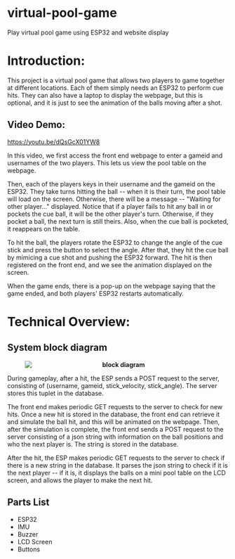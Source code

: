 # virtual-pool-game
Play virtual pool game using ESP32 and website display

Introduction:
=======================================================================================
This project is a virtual pool game that allows two players to game together at different locations. Each of them simply needs an ESP32 to perform cue hits. They can also have a laptop to display the webpage, but this is optional, and it is just to see the animation of the balls moving after a shot.

Video Demo:
---------------------------------------------------------------------------------------
https://youtu.be/dQsGcX01YW8

In this video, we first access the front end webpage to enter a gameid and usernames of the two players. This lets us view the pool table on the webpage.

Then, each of the players keys in their username and the gameid on the ESP32. They take turns hitting the ball -- when it is their turn, the pool table will load on the screen. Otherwise, there will be a message -- "Waiting for other player..." displayed. Notice that if a player fails to hit any ball in or pockets the cue ball, it will be the other player's turn. Otherwise, if they pocket a ball, the next turn is still theirs. Also, when the cue ball is pocketed, it reappears on the table. 

To hit the ball, the players rotate the ESP32 to change the angle of the cue stick and press the button to select the angle. After that, they hit the cue ball by mimicing a cue shot and pushing the ESP32 forward. The hit is then registered on the front end, and we see the animation displayed on the screen.

When the game ends, there is a pop-up on the webpage saying that the game ended, and both players' ESP32 restarts automatically.

Technical Overview:
=======================================================================================
System block diagram
---------------------------------------------------------------------------------------
<figure>
    <img src="https://i.ibb.co/Q6dwh8N/189139048-1775900755926274-4292546695778922304-n-1.png"
     style="float: left; margin-right: 10px;" />
    <figcaption style="text-align: center;font-weight:bold;">
        block diagram
    </figcaption>
</figure>

During gameplay, after a hit, the ESP sends a POST request to the server, consisting of (username, gameid, stick_velocity, stick_angle). The server stores this tuplet in the database. 

The front end makes periodic GET requests to the server to check for new hits. Once a new hit is stored in the database, the front end can retrieve it and simulate the ball hit, and this will be animated on the webpage. Then, after the simulation is complete, the front end sends a POST request to the server consisting of a json string with information on the ball positions and who the next player is. The string is stored in the database. 

After the hit, the ESP makes periodic GET requests to the server to check if there is a new string in the database. It parses the json string to check if it is the next player -- if it is, it displays the balls on a mini pool table on the LCD screen, and allows the player to make the next hit.


Parts List
---------------------------------------------------------------------------------------
* ESP32
* IMU
* Buzzer
* LCD Screen
* Buttons
